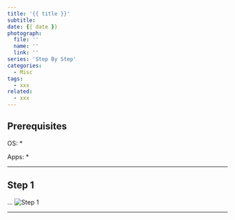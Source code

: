 ```yaml
---
title: '{{ title }}'
subtitle: 
date: {{ date }}
photograph: 
  file: ''
  name: ''
  link: ''
series: 'Step By Step'
categories:
  - Misc
tags:
  - xxx
related:
  - xxx
---
```


<!-- more -->

## Prerequisites

OS:
    *

Apps:
    *

---

## Step 1
...
![Step 1](folder/file)

---

